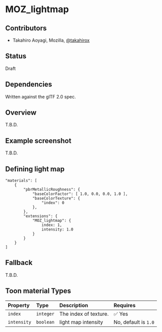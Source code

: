# MOZ\_lightmap

## Contributors

* Takahiro Aoyagi, Mozilla, [@takahirox](https://github.com/takahirox)

## Status

Draft

## Dependencies

Written against the glTF 2.0 spec.

## Overview

T.B.D.

## Example screenshot

T.B.D.

## Defining light map

```
"materials": [
    {
        "pbrMetallicRoughness": {
            "baseColorFactor": [ 1.0, 0.0, 0.0, 1.0 ],
            "baseColorTexture": {
                "index": 0
            },
        },
        "extensions": {
            "MOZ_lightmap": {
                index: 1,
                intensity: 1.0
            }
        }
    }
]
```

## Fallback

T.B.D.

## Toon material Types

| Property | Type | Description | Requires |
|:------|:------|:------|:------|
| `index` | `integer` | The index of texture. | :white_check_mark: Yes |
| `intensity` | `boolean` | light map intensity | No, default is `1.0` |
